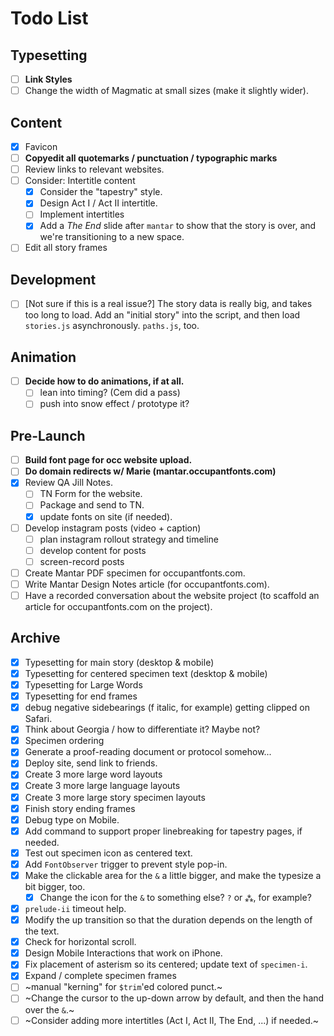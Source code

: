 # Todo List

## Typesetting

- [ ] **Link Styles**
- [ ] Change the width of Magmatic at small sizes (make it slightly wider).

## Content

- [x] Favicon
- [ ] **Copyedit all quotemarks / punctuation / typographic marks**
- [ ] Review links to relevant websites.
- [ ] Consider: Intertitle content
  - [x] Consider the "tapestry" style.
  - [x] Design Act I / Act II intertitle.
  - [ ] Implement intertitles
  - [x] Add a *The End* slide after `mantar` to show that the story is over, and we're transitioning to a new space.
- [ ] Edit all story frames

## Development


- [ ] [Not sure if this is a real issue?] The story data is really big, and takes too long to load. Add an "initial story" into the script, and then load `stories.js` asynchronously. `paths.js`, too.


## Animation

- [ ] **Decide how to do animations, if at all.**
  - [ ] lean into timing? (Cem did a pass)
  - [ ] push into snow effect / prototype it?

## Pre-Launch

- [ ] **Build font page for occ website upload.**
- [ ] **Do domain redirects w/ Marie (mantar.occupantfonts.com)**
- [x] Review QA Jill Notes.
  - [ ] TN Form for the website.
  - [ ] Package and send to TN.
  - [x] update fonts on site (if needed).
- [ ] Develop instagram posts (video + caption)
  - [ ] plan instagram rollout strategy and timeline
  - [ ] develop content for posts
  - [ ] screen-record posts
- [ ] Create Mantar PDF specimen for occupantfonts.com.
- [ ] Write Mantar Design Notes article (for occupantfonts.com).
- [ ] Have a recorded conversation about the website project (to scaffold an article for occupantfonts.com on the project).

## Archive

- [x] Typesetting for main story (desktop & mobile)
- [x] Typesetting for centered specimen text (desktop & mobile)
- [x] Typesetting for Large Words
- [x] Typesetting for end frames
- [x] debug negative sidebearings (f italic, for example) getting clipped on Safari.
- [x] Think about Georgia / how to differentiate it? Maybe not?
- [x] Specimen ordering
- [x] Generate a proof-reading document or protocol somehow...
- [x] Deploy site, send link to friends.
- [x] Create 3 more large word layouts
- [x] Create 3 more large language layouts
- [x] Create 3 more large story specimen layouts
- [x] Finish story ending frames
- [x] Debug type on Mobile.
- [x] Add command to support proper linebreaking for tapestry pages, if needed.
- [x] Test out specimen icon as centered text.
- [x] Add `FontObserver` trigger to prevent style pop-in.
- [x] Make the clickable area for the `&` a little bigger, and make the typesize a bit bigger, too.
  - [x] Change the icon for the `&` to something else? `?` or `⁂`, for example?
- [x] `prelude-ii` timeout help.
- [x] Modify the up transition so that the duration depends on the length of the text.
- [x] Check for horizontal scroll.
- [x] Design Mobile Interactions that work on iPhone.
- [x] Fix placement of asterism so its centered; update text of `specimen-i`.
- [x] Expand / complete specimen frames
- [ ] ~manual "kerning" for `$trim`'ed colored punct.~
- [ ] ~Change the cursor to the up-down arrow by default, and then the hand over the `&`.~
- [ ] ~Consider adding more intertitles (Act I, Act II, The End, ...) if needed.~
